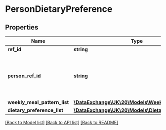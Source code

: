 # PersonDietaryPreference

## Properties
Name | Type | Description | Notes
------------ | ------------- | ------------- | -------------
**ref_id** | **string** |  | 
**person_ref_id** | **string** | The ID (GUID) of the person to whom the Dietary preference is linked. | 
**weekly_meal_pattern_list** | [**\DataExchange\UK\20\Models\WeeklyMealPattern[]**](WeeklyMealPattern.md) |  | [optional] 
**dietary_preference_list** | [**\DataExchange\UK\20\Models\DietaryPreference[]**](DietaryPreference.md) |  | [optional] 

[[Back to Model list]](../README.md#documentation-for-models) [[Back to API list]](../README.md#documentation-for-api-endpoints) [[Back to README]](../README.md)


